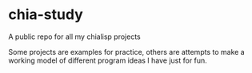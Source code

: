 # chia-study
A public repo for all my chialisp projects

Some projects are examples for practice, others are attempts to make a working model of different program
ideas I have just for fun.
